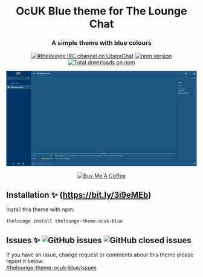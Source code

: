 <h1 align="center">
	OcUK Blue theme for The Lounge Chat
</h1>

<h3 align="center">
	A simple theme with blue colours
</h3>

<p align="center">
	<a href="https://demo.thelounge.chat/"><img
		alt="#thelounge IRC channel on LiberaChat"
		src="https://img.shields.io/badge/libera.chat-%23thelounge-415364.svg?colorA=ff9e18"></a>
	<a href="https://yarn.pm/thelounge-theme-ocuk-blue"><img
		alt="npm version"
		src="https://img.shields.io/npm/v/thelounge-theme-ocuk-blue"></a>
	<a href="https://npm-stat.com/charts.html?package=thelounge-theme-ocuk-blue&from=2016-02-12"><img
		alt="Total downloads on npm"
		src="https://img.shields.io/npm/dy/thelounge-theme-ocuk-blue.svg?colorA=333a41&colorB=007dc7&maxAge=3600&label=Downloads"></a>
</p>

<p align="center">
	<img src="Screenshots/Screenshot2.png" alt="Screenshot of the OcUK Blue theme for The Lounge Chat">
</p>

<p align="center">
<a href="https://www.buymeacoffee.com/zen262176" target="_blank"><img src="https://lounge-group.co.uk/by-me-a-coffee.png" alt="Buy Me A Coffee"></a>
</p>

## Installation :sparkles: (https://bit.ly/3i9eMEb)
Install this theme with npm:

```sh
thelounge install thelounge-theme-ocuk-blue
```

## Issues :sparkles: ![GitHub issues](https://img.shields.io/github/issues/el-profesor926/thelounge-theme-ocuk-blue?color=green&style=plastic) ![GitHub closed issues](https://img.shields.io/github/issues-closed/el-profesor926/thelounge-theme-ocuk-blue?color=orange&style=plastic)
If you have an issue, change request or comments about this theme please report it below:<br/>
<a href="https://github.com/el-profesor926/thelounge-theme-ocuk-blue/issues">/thelounge-theme-ocuk-blue/issues</a>
